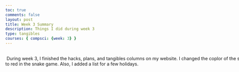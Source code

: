 ```yaml
---
toc: true
comments: false
layout: post
title: Week 3 Summary
description: Things I did during week 3
type: tangibles
courses: { compsci: {week: 3} }
---
```


<html>

<body>


<style>
  .multiline-paragraph {
    width: 1000px; /* Set the desired width */
    white-space: pre-wrap; /* Allow text to wrap within the paragraph */
  }
</style>

 <p class="multiline-paragraph"> 
 During week 3, I finished the hacks, plans, and tangibles columns on my website. I changed the coplor of the snake to green and the color of the dot to red in the snake game. Also, I added a list for a few holidays.
 </p>

</body>
</html>
